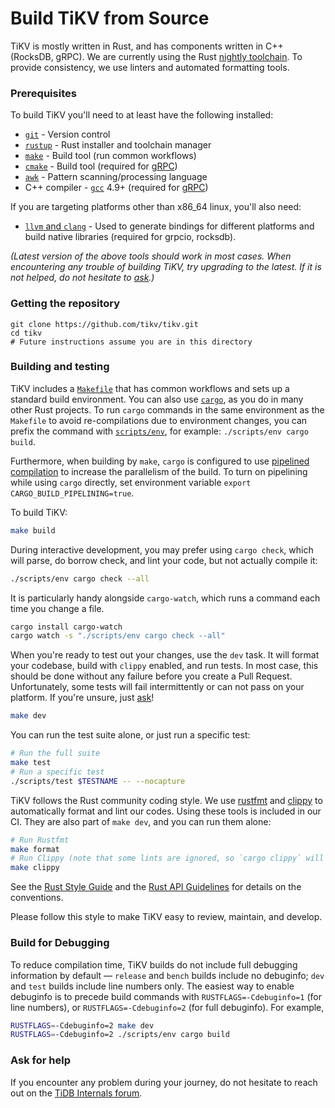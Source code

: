 # Build TiKV from Source

TiKV is mostly written in Rust, and has components written in C++ (RocksDB, gRPC). We are currently using the Rust [nightly toolchain](https://rust-lang.github.io/rustup/concepts/toolchains.html). To provide consistency, we use linters and automated formatting tools.

### Prerequisites

To build TiKV you'll need to at least have the following installed:

* [`git`](https://git-scm.com/) - Version control
* [`rustup`] - Rust installer and toolchain manager
* [`make`](https://www.gnu.org/software/make/) - Build tool (run common workflows)
* [`cmake`](https://cmake.org/) - Build tool (required for [gRPC])
* [`awk`](https://www.gnu.org/software/gawk/manual/gawk.html) - Pattern scanning/processing language
* C++ compiler - [`gcc`](https://gcc.gnu.org/) 4.9+ (required for [gRPC])

If you are targeting platforms other than x86_64 linux, you'll also need:

* [`llvm` and `clang`](http://releases.llvm.org/download.html) - Used to generate bindings for different platforms and build native libraries (required for grpcio, rocksdb).

*(Latest version of the above tools should work in most cases. When encountering any trouble of building TiKV, try upgrading to the latest. If it is not helped, do not hesitate to [ask](#ask-for-help).)*

### Getting the repository

```
git clone https://github.com/tikv/tikv.git
cd tikv
# Future instructions assume you are in this directory
```

### Building and testing

TiKV includes a [`Makefile`](https://github.com/tikv/tikv/blob/master/Makefile) that has common workflows and sets up a standard build environment. You can also use [`cargo`], as you do in many other Rust projects. To run `cargo` commands in the same environment as the `Makefile` to avoid re-compilations due to environment changes, you can prefix the command with [`scripts/env`](https://github.com/tikv/tikv/blob/master/scripts/env), for example: `./scripts/env cargo build`.

Furthermore, when building by `make`, `cargo` is configured to use [pipelined compilation](https://internals.rust-lang.org/t/evaluating-pipelined-rustc-compilation/10199) to increase the parallelism of the build. To turn on pipelining while using `cargo` directly, set environment variable `export CARGO_BUILD_PIPELINING=true`.

To build TiKV:

```bash
make build
```

During interactive development, you may prefer using `cargo check`, which will parse, do borrow check, and lint your code, but not actually compile it:

```bash
./scripts/env cargo check --all
```

It is particularly handy alongside `cargo-watch`, which runs a command each time you change a file.

```bash
cargo install cargo-watch
cargo watch -s "./scripts/env cargo check --all"
```

When you're ready to test out your changes, use the `dev` task. It will format your codebase, build with `clippy` enabled, and run tests. In most case, this should be done without any failure before you create a Pull Request. Unfortunately, some tests will fail intermittently or can not pass on your platform. If you're unsure, just [ask](#ask-for-help)!

```bash
make dev
```

You can run the test suite alone, or just run a specific test:

```bash
# Run the full suite
make test
# Run a specific test
./scripts/test $TESTNAME -- --nocapture
```

TiKV follows the Rust community coding style. We use [rustfmt](https://github.com/rust-lang/rustfmt) and [clippy](https://github.com/rust-lang/rust-clippy) to automatically format and lint our codes. Using these tools is included in our CI. They are also part of `make dev`, and you can run them alone:

```bash
# Run Rustfmt
make format
# Run Clippy (note that some lints are ignored, so `cargo clippy` will give many false positives)
make clippy
```

See the [Rust Style Guide](https://github.com/rust-lang/rfcs/blob/master/style-guide/README.md) and the [Rust API Guidelines](https://rust-lang-nursery.github.io/api-guidelines/) for details on the conventions.

Please follow this style to make TiKV easy to review, maintain, and develop.

### Build for Debugging

To reduce compilation time, TiKV builds do not include full debugging information by default &mdash; `release` and `bench` builds include no debuginfo; `dev` and `test` builds include line numbers only. The easiest way to enable debuginfo is to precede build commands with `RUSTFLAGS=-Cdebuginfo=1` (for line numbers), or `RUSTFLAGS=-Cdebuginfo=2` (for full debuginfo). For example,

```bash
RUSTFLAGS=-Cdebuginfo=2 make dev
RUSTFLAGS=-Cdebuginfo=2 ./scripts/env cargo build
```

### Ask for help
If you encounter any problem during your journey, do not hesitate to reach out on the [TiDB Internals forum](https://internals.tidb.io/).


[`rustup`]: https://rustup.rs/
[`cargo`]: https://doc.rust-lang.org/cargo/
[gRPC]: https://github.com/grpc/grpc
[rustfmt]: https://github.com/rust-lang/rustfmt
[clippy]: https://github.com/rust-lang/rust-clippy

